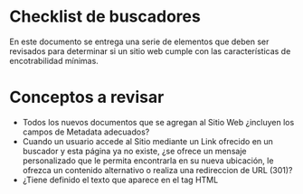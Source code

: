 Checklist de buscadores
==========

En este documento se entrega una serie de elementos que deben ser revisados para determinar si un sitio web cumple con las características de encotrabilidad mínimas.


Conceptos a revisar
==

* Todos los nuevos documentos que se agregan al Sitio Web ¿incluyen los campos de Metadata adecuados?
* Cuando un usuario accede al Sitio mediante un Link ofrecido en un buscador y esta página ya no existe, ¿se ofrece un mensaje personalizado que le permita encontrarla en su nueva ubicación, le ofrezca un contenido alternativo o realiza una redireccion de URL (301)?
* ¿Tiene definido el texto que aparece en el tag HTML <title> para indicar el Nombre del Sitio o de la Institución?
*	¿El Sitio ofrece un contenido adecuado para el tag HTML META NAME="description"?
*	¿El Sitio ofrece un contenido adecuado para el tag HTML META NAME="keywords"?
* ¿El Sitio ofrece un texto adecuado en el texto que aparece en el META tag NAME="robots"?
*	¿El Sitio cuenta con un archivo de texto Robots.txt para los directorios que no se desea indexar?
*	¿Ha definido como tarea permanente la de revisar la presencia del Sitio en Buscadores?
*	¿Ha generado un sitemap.xml de los enlaces de su sitio? (http://www.sitemaps.org/es/)
* ¿Revisa periódicamente el LOG (bitácora) del Sitio para identificar las palabras más utilizadas por los usuarios para acceder a su Sitio?
* ¿Tiene disponible un mecanismo de analitica web en su sitio/plataforma? (Ej: google analitycs, piwik.org)
